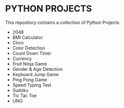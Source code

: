 # PYTHON PROJECTS

This repository contains a collection of Python Projects

- 2048
- BMI Calculator
- Circo
- Color Detection
- Count Down Timer
- Currency
- Fruit Ninja Game
- Gender & Age Detection
- Keyboard Jump Game
- Ping Pong Game
- Speed Typing Test
- Sudoku
- Tic Tac Toe
- UNO

